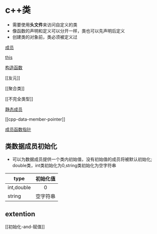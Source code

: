 # c++类

- 需要使用**头文件**来访问自定义的类
- 像函数的声明和定义可以分开一样，类也可以先声明后定义
- 创建类的对象前，类必须被定义过

[成员](c++-structure-member.md)

[this](c++-structure-this.md)

[构造函数](c++-class-constructor.md)

[[友元]]

[[聚合类]]

[[不完全类型]]

[静态成员](c++-static-member.md)

[[cpp-data-member-pointer]]

[成员函数指针](c++-class-member-function-pointer.md)

## 类数据成员初始化

- 可以为数据成员提供一个类内初始值，没有初始值的成员将被默认初始化;
double类，int类初始化为0,string类初始化为空字符串

|type|初始化值|
| -- | :--: |
|int,double|0|
|string|空字符串|

## extention

[[初始化-and-赋值]]